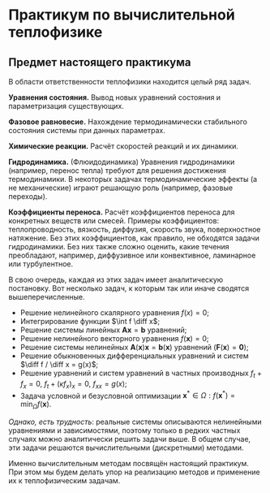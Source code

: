 # Практикум по вычислительной теплофизике

## Предмет настоящего практикума

В области ответственности теплофизики находится целый ряд задач.

**Уравнения состояния.** Вывод новых уравнений состояния и параметризация существующих.

**Фазовое равновесие.** Нахождение термодинамически стабильного состояния системы при данных параметрах.

**Химические реакции.** Расчёт скоростей реакций и их динамики.

**Гидродинамика.** (Флюидодинамика) Уравнения гидродинамики (например, перенос тепла) требуют для решения достижения термодинамики. В некоторых задачах термодинамические эффекты (а не механические) играют решающую роль (например, фазовые переходы).

**Коэффициенты переноса.** Расчёт коэффициентов переноса для конкретных веществ или смесей. Примеры коэффициентов: теплопроводность, вязкость, диффузия, скорость звука, поверхностное натяжение. Без этих коэффициентов, как правило, не обходятся задачи гидродинамики. Без них также сложно оценить, какие течения преобладают, например, диффузивное или конвективное, ламинарное или турбулентное.

В свою очередь, каждая из этих задач имеет аналитическую постановку. Вот несколько задач, к которым так или иначе сводятся вышеперечисленные.

- Решение нелинейного скалярного уравнения $f(x) = 0$;
- Интегрирование функции $\int f \diff x$;
- Решение системы линейных $\mathbf{A}\mathbf{x} = \mathbf{b}$ уравнений;
- Решение нелинейного векторного уравнения $f(\mathbf{x}) = 0$;
- Решение системы нелинейных $\mathbf{A}(\mathbf{x})\mathbf{x} = \mathbf{b}(\mathbf{x})$ уравнений $(\mathbf{F}(\mathbf{x}) = \mathbf{0})$;
- Решение обыкновенных дифференциальных уравнений и систем $\diff f / \diff x = g(x)$;
- Решение уравнений и систем уравнений в частных производных $f_t + f_x = 0$, $f_t + (\kappa f_x)_x = 0$, $f_{xx} = g(x)$;
- Задача условной и безусловной оптимизации $\mathbf{x}^*\in\Omega: f(\mathbf{x}^*) = \min_\Omega f(\mathbf{x})$.

*Однако, есть трудность*: реальные системы описываются нелинейными уравнениями и зависимостями, поэтому только в редких частных случаях можно аналитически решить задачи выше. В общем случае, эти задачи решаются вычислительными (дискретными) методами.

Именно вычислительным методам посвящён настоящий практикум. При этом мы будем делать упор на реализацию методов и применение их к теплофизическим задачам.
